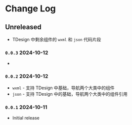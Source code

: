 # Change Log

<!-- All notable changes to the "tdesign-miniprogram-snippets" extension will be documented in this file. -->

<!-- Check [Keep a Changelog](http://keepachangelog.com/) for recommendations on how to structure this file. -->
<!-- 
## [Unreleased]

- Initial release -->

<!-- ## Prerelease -->

<!-- - Nothing yet! -->

## Unreleased

- TDesign 中剩余组件的 `wxml` 和 `json` 代码片段

### `0.0.3` 2024-10-12

- 

### `0.0.2` 2024-10-12

- `wxml` - 支持 TDesign 中基础，导航两个大类中的组件
- `json` - 支持 TDesign 中的基础，导航两个大类中的组件引用

### `0.0.1` 2024-10-11

- Initial release